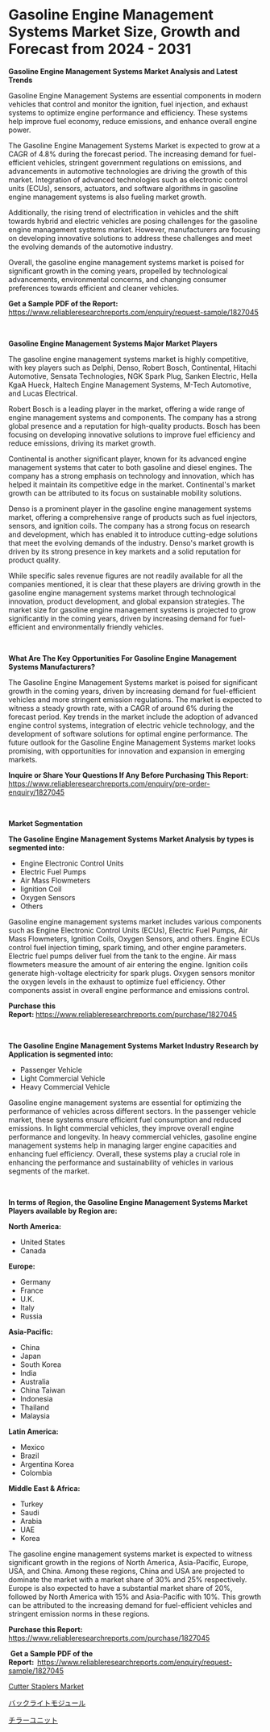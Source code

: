 <p><h1>Gasoline Engine Management Systems Market Size, Growth and Forecast from 2024 - 2031</h1></p><p><strong>Gasoline Engine Management Systems Market Analysis and Latest Trends</strong></p>
<p><p>Gasoline Engine Management Systems are essential components in modern vehicles that control and monitor the ignition, fuel injection, and exhaust systems to optimize engine performance and efficiency. These systems help improve fuel economy, reduce emissions, and enhance overall engine power.</p><p>The Gasoline Engine Management Systems Market is expected to grow at a CAGR of 4.8% during the forecast period. The increasing demand for fuel-efficient vehicles, stringent government regulations on emissions, and advancements in automotive technologies are driving the growth of this market. Integration of advanced technologies such as electronic control units (ECUs), sensors, actuators, and software algorithms in gasoline engine management systems is also fueling market growth.</p><p>Additionally, the rising trend of electrification in vehicles and the shift towards hybrid and electric vehicles are posing challenges for the gasoline engine management systems market. However, manufacturers are focusing on developing innovative solutions to address these challenges and meet the evolving demands of the automotive industry.</p><p>Overall, the gasoline engine management systems market is poised for significant growth in the coming years, propelled by technological advancements, environmental concerns, and changing consumer preferences towards efficient and cleaner vehicles.</p></p>
<p><strong>Get a Sample PDF of the Report:&nbsp;</strong> <a href="https://www.reliableresearchreports.com/enquiry/request-sample/1827045">https://www.reliableresearchreports.com/enquiry/request-sample/1827045</a></p>
<p>&nbsp;</p>
<p><strong>Gasoline Engine Management Systems Major Market Players</strong></p>
<p><p>The gasoline engine management systems market is highly competitive, with key players such as Delphi, Denso, Robert Bosch, Continental, Hitachi Automotive, Sensata Technologies, NGK Spark Plug, Sanken Electric, Hella KgaA Hueck, Haltech Engine Management Systems, M-Tech Automotive, and Lucas Electrical.</p><p>Robert Bosch is a leading player in the market, offering a wide range of engine management systems and components. The company has a strong global presence and a reputation for high-quality products. Bosch has been focusing on developing innovative solutions to improve fuel efficiency and reduce emissions, driving its market growth.</p><p>Continental is another significant player, known for its advanced engine management systems that cater to both gasoline and diesel engines. The company has a strong emphasis on technology and innovation, which has helped it maintain its competitive edge in the market. Continental's market growth can be attributed to its focus on sustainable mobility solutions.</p><p>Denso is a prominent player in the gasoline engine management systems market, offering a comprehensive range of products such as fuel injectors, sensors, and ignition coils. The company has a strong focus on research and development, which has enabled it to introduce cutting-edge solutions that meet the evolving demands of the industry. Denso's market growth is driven by its strong presence in key markets and a solid reputation for product quality.</p><p>While specific sales revenue figures are not readily available for all the companies mentioned, it is clear that these players are driving growth in the gasoline engine management systems market through technological innovation, product development, and global expansion strategies. The market size for gasoline engine management systems is projected to grow significantly in the coming years, driven by increasing demand for fuel-efficient and environmentally friendly vehicles.</p></p>
<p>&nbsp;</p>
<p><strong>What Are The Key Opportunities For Gasoline Engine Management Systems Manufacturers?</strong></p>
<p><p>The Gasoline Engine Management Systems market is poised for significant growth in the coming years, driven by increasing demand for fuel-efficient vehicles and more stringent emission regulations. The market is expected to witness a steady growth rate, with a CAGR of around 6% during the forecast period. Key trends in the market include the adoption of advanced engine control systems, integration of electric vehicle technology, and the development of software solutions for optimal engine performance. The future outlook for the Gasoline Engine Management Systems market looks promising, with opportunities for innovation and expansion in emerging markets.</p></p>
<p><strong>Inquire or Share Your Questions If Any Before Purchasing This Report:</strong> <a href="https://www.reliableresearchreports.com/enquiry/pre-order-enquiry/1827045">https://www.reliableresearchreports.com/enquiry/pre-order-enquiry/1827045</a></p>
<p>&nbsp;</p>
<p><strong>Market Segmentation</strong></p>
<p><strong>The Gasoline Engine Management Systems Market Analysis by types is segmented into:</strong></p>
<p><ul><li>Engine Electronic Control Units</li><li>Electric Fuel Pumps</li><li>Air Mass Flowmeters</li><li>Iignition Coil</li><li>Oxygen Sensors</li><li>Others</li></ul></p>
<p><p>Gasoline engine management systems market includes various components such as Engine Electronic Control Units (ECUs), Electric Fuel Pumps, Air Mass Flowmeters, Ignition Coils, Oxygen Sensors, and others. Engine ECUs control fuel injection timing, spark timing, and other engine parameters. Electric fuel pumps deliver fuel from the tank to the engine. Air mass flowmeters measure the amount of air entering the engine. Ignition coils generate high-voltage electricity for spark plugs. Oxygen sensors monitor the oxygen levels in the exhaust to optimize fuel efficiency. Other components assist in overall engine performance and emissions control.</p></p>
<p><strong>Purchase this Report:&nbsp;</strong><a href="https://www.reliableresearchreports.com/purchase/1827045">https://www.reliableresearchreports.com/purchase/1827045</a></p>
<p>&nbsp;</p>
<p><strong>The Gasoline Engine Management Systems Market Industry Research by Application is segmented into:</strong></p>
<p><ul><li>Passenger Vehicle</li><li>Light Commercial Vehicle</li><li>Heavy Commercial Vehicle</li></ul></p>
<p><p>Gasoline engine management systems are essential for optimizing the performance of vehicles across different sectors. In the passenger vehicle market, these systems ensure efficient fuel consumption and reduced emissions. In light commercial vehicles, they improve overall engine performance and longevity. In heavy commercial vehicles, gasoline engine management systems help in managing larger engine capacities and enhancing fuel efficiency. Overall, these systems play a crucial role in enhancing the performance and sustainability of vehicles in various segments of the market.</p></p>
<p>&nbsp;</p>
<p><strong>In terms of Region, the Gasoline Engine Management Systems Market Players available by Region are:</strong></p>
<p>
    <p> <strong> North America: </strong>
        <ul>
            <li>United States</li>
            <li>Canada</li>
        </ul>
        </p> 
    <p> <strong> Europe: </strong>
        <ul>
            <li>Germany</li>
            <li>France</li>
            <li>U.K.</li>
            <li>Italy</li>
            <li>Russia</li>
        </ul>
        </p> 
    <p> <strong> Asia-Pacific: </strong>
        <ul>
            <li>China</li>
            <li>Japan</li>
            <li>South Korea</li>
            <li>India</li>
            <li>Australia</li>
            <li>China Taiwan</li>
            <li>Indonesia</li>
            <li>Thailand</li>
            <li>Malaysia</li>
        </ul>
        </p> 
    <p> <strong> Latin America: </strong>
        <ul>
            <li>Mexico</li>
            <li>Brazil</li>
            <li>Argentina Korea</li>
            <li>Colombia</li>
        </ul>
        </p> 
    <p> <strong> Middle East & Africa: </strong>
        <ul>
            <li>Turkey</li>
            <li>Saudi</li>
            <li>Arabia</li>
            <li>UAE</li>
            <li>Korea</li>
        </ul>
    </p>
    </p>
<p><p>The gasoline engine management systems market is expected to witness significant growth in the regions of North America, Asia-Pacific, Europe, USA, and China. Among these regions, China and USA are projected to dominate the market with a market share of 30% and 25% respectively. Europe is also expected to have a substantial market share of 20%, followed by North America with 15% and Asia-Pacific with 10%. This growth can be attributed to the increasing demand for fuel-efficient vehicles and stringent emission norms in these regions.</p></p>
<p><strong>Purchase this Report: </strong><a href="https://www.reliableresearchreports.com/purchase/1827045">https://www.reliableresearchreports.com/purchase/1827045</a></p>
<p>&nbsp;<strong>Get a Sample PDF of the Report:&nbsp;&nbsp;</strong><a href="https://www.reliableresearchreports.com/enquiry/request-sample/1827045">https://www.reliableresearchreports.com/enquiry/request-sample/1827045</a></p>
<p><strong></strong></p>
<p><p><a href="https://view.publitas.com/reportprime-1/cutter-staplers-market-insights-market-players-and-forecast-till-2030/">Cutter Staplers Market</a></p><p><a href="https://medium.com/@yaren_68-91/%E3%83%90%E3%83%83%E3%82%AF%E3%83%A9%E3%82%A4%E3%83%88%E3%83%A2%E3%82%B8%E3%83%A5%E3%83%BC%E3%83%AB%E5%B8%82%E5%A0%B4%E8%A6%8F%E6%A8%A1-%E5%B8%82%E5%A0%B4%E5%B1%95%E6%9C%9B%E3%81%A8%E5%B8%82%E5%A0%B4%E4%BA%88%E6%B8%AC-2024%E5%B9%B4%E3%81%8B%E3%82%892031%E5%B9%B4-cd76ce11ea92">バックライトモジュール</a></p><p><a href="https://medium.com/@jazminjones30/%E6%AC%A1%E3%81%AE%E6%96%87%E3%82%92%E6%97%A5%E6%9C%AC%E8%AA%9E%E3%81%AB%E7%BF%BB%E8%A8%B3%E3%81%97%E3%81%A6%E3%81%8F%E3%81%A0%E3%81%95%E3%81%84-%E3%83%81%E3%83%A9%E3%83%BC%E3%83%A6%E3%83%8B%E3%83%83%E3%83%88%E5%B8%82%E5%A0%B4%E3%81%AE%E3%82%A4%E3%83%B3%E3%82%B5%E3%82%A4%E3%83%88-%E5%B8%82%E5%A0%B4%E3%81%AE%E3%83%88%E3%83%AC%E3%83%B3%E3%83%89-%E6%88%90%E9%95%B7-2024%E5%B9%B4%E3%81%8B%E3%82%892031%E5%B9%B4%E3%81%BE%E3%81%A7%E3%81%AE%E4%BA%88%E6%B8%AC-8e02bcb4c9aa">チラーユニット</a></p></p>